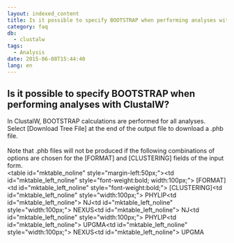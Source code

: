 ```yaml
---
layout: indexed_content
title: Is it possible to specify BOOTSTRAP when performing analyses with ClustalW?
category: faq
db:
  - clustalw
tags: 
  - Analysis
date: 2015-06-08T15:44:40
lang: en
---
```


## Is it possible to specify BOOTSTRAP when performing analyses with ClustalW?

In ClustalW, BOOTSTRAP calculations are performed for all analyses. <br>Select [Download Tree File] at the end of the output file to download a .phb file.<br><br>Note that .phb files will not be produced if the following combinations of options are chosen for the [FORMAT] and [CLUSTERING] fields of the input form.<br><table id=\"mktable_noline\" style=\"margin-left:50px;\"><tr><td id=\"mktable_left_noline\" style=\"font-weight:bold; width:100px;\"> [FORMAT] </td><td id=\"mktable_left_noline\" style=\"font-weight:bold;\">   [CLUSTERING]</td></tr><tr><td id=\"mktable_left_noline\" style=\"width:100px;\"> PHYLIP</td><td id=\"mktable_left_noline\">      NJ</td></tr><tr><td id=\"mktable_left_noline\" style=\"width:100px;\"> NEXUS</td><td id=\"mktable_left_noline\">       NJ</td></tr><tr><td id=\"mktable_left_noline\" style=\"width:100px;\"> PHYLIP</td><td id=\"mktable_left_noline\">      UPGMA</td></tr><tr><td id=\"mktable_left_noline\" style=\"width:100px;\"> NEXUS</td><td id=\"mktable_left_noline\">       UPGMA</td></tr></table>
